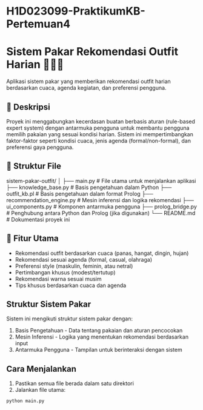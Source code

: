 # H1D023099-PraktikumKB-Pertemuan4

# Sistem Pakar Rekomendasi Outfit Harian 👗🧥👕

Aplikasi sistem pakar yang memberikan rekomendasi outfit harian berdasarkan cuaca, agenda kegiatan, dan preferensi pengguna.

## 📌 Deskripsi

Proyek ini menggabungkan kecerdasan buatan berbasis aturan (rule-based expert system) dengan antarmuka pengguna untuk membantu pengguna memilih pakaian yang sesuai kondisi harian. Sistem ini mempertimbangkan faktor-faktor seperti kondisi cuaca, jenis agenda (formal/non-formal), dan preferensi gaya pengguna.

## 📁 Struktur File
sistem-pakar-outfit/
│
├── main.py # File utama untuk menjalankan aplikasi
├── knowledge_base.py # Basis pengetahuan dalam Python
├── outfit_kb.pl # Basis pengetahuan dalam format Prolog
├── recommendation_engine.py # Mesin inferensi dan logika rekomendasi
├── ui_components.py # Komponen antarmuka pengguna
├── prolog_bridge.py # Penghubung antara Python dan Prolog (jika digunakan)
└── README.md # Dokumentasi proyek ini


## 🚀 Fitur Utama
- Rekomendasi outfit berdasarkan cuaca (panas, hangat, dingin, hujan)
- Rekomendasi sesuai agenda (formal, casual, olahraga)
- Preferensi style (maskulin, feminin, atau netral)
- Pertimbangan khusus (modest/tertutup)
- Rekomendasi warna sesuai musim
- Tips khusus berdasarkan cuaca dan agenda

## Struktur Sistem Pakar
Sistem ini mengikuti struktur sistem pakar dengan:
1. Basis Pengetahuan - Data tentang pakaian dan aturan pencocokan
2. Mesin Inferensi - Logika yang menentukan rekomendasi berdasarkan input
3. Antarmuka Pengguna - Tampilan untuk berinteraksi dengan sistem

## Cara Menjalankan
1. Pastikan semua file berada dalam satu direktori
2. Jalankan file utama:
```bash
python main.py

